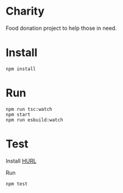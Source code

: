 # Charity 

Food donation project to help those in need.

# Install

```
npm install
```

# Run

```
npm run tsc:watch
npm start
npm run esbuild:watch

```

# Test

Install [HURL](https://hurl.dev/docs/installation.html)

Run
```
npm test
```
